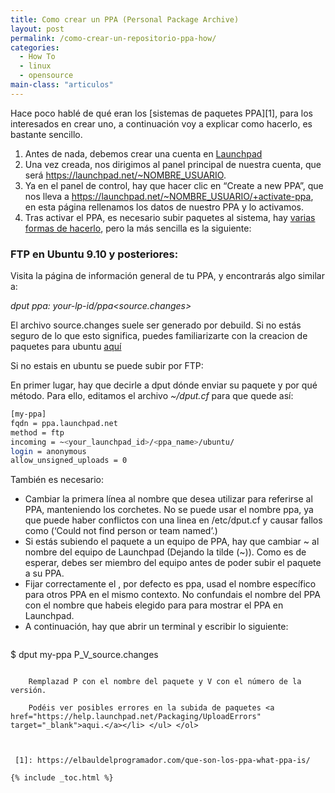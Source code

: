 ```yaml
---
title: Como crear un PPA (Personal Package Archive)
layout: post
permalink: /como-crear-un-repositorio-ppa-how/
categories:
  - How To
  - linux
  - opensource
main-class: "articulos"
---
```

Hace poco hablé de qué eran los [sistemas de paquetes PPA][1], para los interesados en crear uno, a continuación voy a explicar como hacerlo, es bastante sencillo.


<!--ad-->

  1. Antes de nada, debemos crear una cuenta en <a href="https://login.launchpad.net/+new_account" target="_blank">Launchpad</a>
  2. Una vez creada, nos dirigimos al panel principal de nuestra cuenta, que será https://launchpad.net/~NOMBRE_USUARIO.
  3. Ya en el panel de control, hay que hacer clic en &#8220;Create a new PPA&#8221;, que nos lleva a https://launchpad.net/~NOMBRE_USUARIO/+activate-ppa, en esta página rellenamos los datos de nuestro PPA y lo activamos.
  4. Tras activar el PPA, es necesario subir paquetes al sistema, hay <a target="_blank" href="https://help.launchpad.net/Packaging/PPA/Uploading">varias formas de hacerlo</a>, pero la más sencilla es la siguiente:
### FTP en Ubuntu 9.10 y posteriores:

Visita la página de información general de tu PPA, y encontrarás algo similar a:

*dput ppa: your-lp-id/ppa<source.changes>*

El archivo source.changes suele ser generado por debuild. Si no estás seguro de lo que esto significa, puedes familiarizarte con la creacion de paquetes para ubuntu <a target="_blank" href="https://wiki.ubuntu.com/PackagingGuide">aquí</a>

Si no estais en ubuntu se puede subir por FTP:

En primer lugar, hay que decirle a dput dónde enviar su paquete y por qué método. Para ello, editamos el archivo *~/dput.cf* para que quede así:

```bash
[my-ppa]
fqdn = ppa.launchpad.net
method = ftp
incoming = ~<your_launchpad_id>/<ppa_name>/ubuntu/
login = anonymous
allow_unsigned_uploads = 0

```

También es necesario:

  * Cambiar la primera línea al nombre que desea utilizar para referirse al PPA, manteniendo los corchetes. No se puede usar el nombre ppa, ya que puede haber conflictos con una linea en /etc/dput.cf y causar fallos como (&#8216;Could not find person or team named&#8217;.)
  * Si estás subiendo el paquete a un equipo de PPA, hay que cambiar ~<your-launchpad-id> al nombre del equipo de Launchpad (Dejando la tilde (~)). Como es de esperar, debes ser miembro del equipo antes de poder subir el paquete a su PPA.
  * Fijar correctamente el <ppa-name>, por defecto es ppa, usad el nombre específico para otros PPA en el mismo contexto. No confundais el nombre del PPA con el nombre que habeis elegido para para mostrar el PPA en Launchpad.
  * A continuación, hay que abrir un terminal y escribir lo siguiente:
    ```bash
$  dput my-ppa P_V_source.changes
```

    Remplazad P con el nombre del paquete y V con el número de la versión.

    Podéis ver posibles errores en la subida de paquetes <a href="https://help.launchpad.net/Packaging/UploadErrors" target="_blank">aqui.</a></li> </ul> </ol>



 [1]: https://elbauldelprogramador.com/que-son-los-ppa-what-ppa-is/

{% include _toc.html %}
